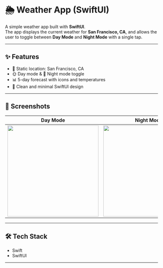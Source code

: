 
# 🌦️ Weather App (SwiftUI)

A simple weather app built with **SwiftUI**.  
The app displays the current weather for **San Francisco, CA**, and allows the user to toggle between **Day Mode** and **Night Mode** with a single tap.

---

## ✨ Features
- 📍 Static location: San Francisco, CA  
- 🌞 Day mode & 🌙 Night mode toggle  
- 📊 5-day forecast with icons and temperatures  
- 🎨 Clean and minimal SwiftUI design  

---

## 📸 Screenshots

| Day Mode | Night Mode |
|----------|------------|
| <img src="Simulator Screenshot - iPhone 16 Plus - 2025-09-14 at 14.24.00.jpeg" width="300"> | <img src="Simulator Screenshot - iPhone 16 Plus - 2025-09-14 at 14.24.02.jpeg" width="300"> |

---

## 🛠️ Tech Stack
- Swift  
- SwiftUI  

---

